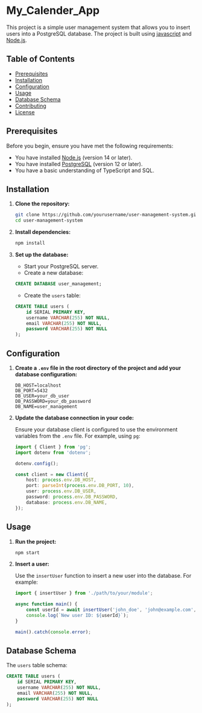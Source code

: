 # My_Calender_App

This project is a simple user management system that allows you to insert users into a PostgreSQL database. The project is built using [javascript](https://developer.mozilla.org/en-US/docs/Web/JavaScript) and [Node.js](https://nodejs.org/).

## Table of Contents

- [Prerequisites](#prerequisites)
- [Installation](#installation)
- [Configuration](#configuration)
- [Usage](#usage)
- [Database Schema](#database-schema)
- [Contributing](#contributing)
- [License](#license)

## Prerequisites

Before you begin, ensure you have met the following requirements:

- You have installed [Node.js](https://nodejs.org/) (version 14 or later).
- You have installed [PostgreSQL](https://www.postgresql.org/) (version 12 or later).
- You have a basic understanding of TypeScript and SQL.

## Installation

1. **Clone the repository:**

    ```bash
    git clone https://github.com/yourusername/user-management-system.git
    cd user-management-system
    ```

2. **Install dependencies:**

    ```bash
    npm install
    ```

3. **Set up the database:**

    - Start your PostgreSQL server.
    - Create a new database:

    ```sql
    CREATE DATABASE user_management;
    ```

    - Create the `users` table:

    ```sql
    CREATE TABLE users (
        id SERIAL PRIMARY KEY,
        username VARCHAR(255) NOT NULL,
        email VARCHAR(255) NOT NULL,
        password VARCHAR(255) NOT NULL
    );
    ```

## Configuration

1. **Create a `.env` file in the root directory of the project and add your database configuration:**

    ```env
    DB_HOST=localhost
    DB_PORT=5432
    DB_USER=your_db_user
    DB_PASSWORD=your_db_password
    DB_NAME=user_management
    ```

2. **Update the database connection in your code:**

    Ensure your database client is configured to use the environment variables from the `.env` file. For example, using `pg`:

    ```typescript
    import { Client } from 'pg';
    import dotenv from 'dotenv';

    dotenv.config();

    const client = new Client({
        host: process.env.DB_HOST,
        port: parseInt(process.env.DB_PORT, 10),
        user: process.env.DB_USER,
        password: process.env.DB_PASSWORD,
        database: process.env.DB_NAME,
    });
    ```

## Usage

1. **Run the project:**

    ```bash
    npm start
    ```

2. **Insert a user:**

    Use the `insertUser` function to insert a new user into the database. For example:

    ```javascript
    import { insertUser } from './path/to/your/module';

    async function main() {
        const userId = await insertUser('john_doe', 'john@example.com', 'securepassword');
        console.log(`New user ID: ${userId}`);
    }

    main().catch(console.error);
    ```

## Database Schema

The `users` table schema:

```sql
CREATE TABLE users (
    id SERIAL PRIMARY KEY,
    username VARCHAR(255) NOT NULL,
    email VARCHAR(255) NOT NULL,
    password VARCHAR(255) NOT NULL
);
